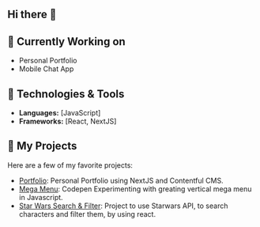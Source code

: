 ## Hi there 👋

## 🌱 Currently Working on

- Personal Portfolio
- Mobile Chat App

## 🔧 Technologies & Tools
- **Languages:** [JavaScript]
- **Frameworks:** [React, NextJS]

## 📂 My Projects

Here are a few of my favorite projects:

- [Portfolio](https://github.com/Saf98/portfolio): Personal Portfolio using NextJS and Contentful CMS.
- [Mega Menu](https://github.com/Saf98/mega-menu-vanilla): Codepen Experimenting with greating vertical mega menu in Javascript.
- [Star Wars Search & Filter](https://github.com/Saf98/SWAPI-ReactJS): Project to use Starwars API, to search characters and filter them, by using react.
